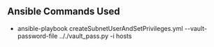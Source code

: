 ## Ansible Commands Used
* ansible-playbook  createSubnetUserAndSetPrivileges.yml --vault-password-file .././vault_pass.py -i hosts
